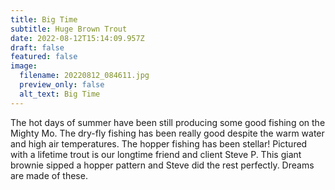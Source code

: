 ```yaml
---
title: Big Time
subtitle: Huge Brown Trout
date: 2022-08-12T15:14:09.957Z
draft: false
featured: false
image:
  filename: 20220812_084611.jpg
  preview_only: false
  alt_text: Big Time
---
```

The hot days of summer have been still producing some good fishing on the Mighty Mo. The dry-fly fishing has been really good despite the warm water and high air temperatures. The hopper fishing has been stellar! Pictured with a lifetime trout is our longtime friend and client Steve P. This giant brownie sipped a hopper pattern and Steve did the rest perfectly. Dreams are made of these.